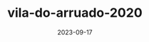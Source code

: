 ---
layout: note-image
parent: ..
title: vila-do-arruado-2020
date: 2023-09-17
metatitle: Vila do Arruado
categories: imagem, vila do arruado, warp
description: Vila do Arruado
year: 2020
cover-image: https://www.historiadorecife.com/images/cover.jpg
---